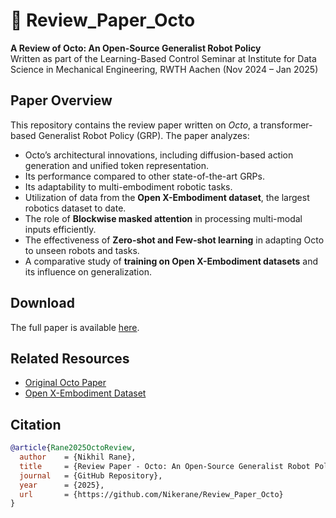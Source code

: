 # 🐙 Review_Paper_Octo

**A Review of Octo: An Open-Source Generalist Robot Policy**  
Written as part of the Learning-Based Control Seminar at Institute for Data Science in Mechanical Engineering, RWTH Aachen (Nov 2024 – Jan 2025)

## Paper Overview
This repository contains the review paper written on *Octo*, a transformer-based Generalist Robot Policy (GRP). The paper analyzes:
- Octo’s architectural innovations, including diffusion-based action generation and unified token representation.
- Its performance compared to other state-of-the-art GRPs.
- Its adaptability to multi-embodiment robotic tasks.
- Utilization of data from the **Open X-Embodiment dataset**, the largest robotics dataset to date.
- The role of **Blockwise masked attention** in processing multi-modal inputs efficiently.
- The effectiveness of **Zero-shot and Few-shot learning** in adapting Octo to unseen robots and tasks.
- A comparative study of **training on Open X-Embodiment datasets** and its influence on generalization.

## Download
The full paper is available [here](https://github.com/Nikerane/Review_Paper_Octo/blob/master/Review_Paper_Octo_An_Open_Source_Generalist_Policy.pdf).

## Related Resources
- [Original Octo Paper](https://octo-models.github.io/)
- [Open X-Embodiment Dataset](https://open-x-embodiment.github.io/)

## Citation

```bibtex
@article{Rane2025OctoReview,
  author    = {Nikhil Rane},
  title     = {Review Paper - Octo: An Open-Source Generalist Robot Policy},
  journal   = {GitHub Repository},
  year      = {2025},
  url       = {https://github.com/Nikerane/Review_Paper_Octo}
}

